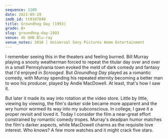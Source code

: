 ```yaml
---
sequence: 1109
date: 2021-05-29
imdb_id: tt0107048
title: Groundhog Day (1993)
grade: B+
slug: groundhog-day-1993
venue: 4k UHD Blu-ray
venue_notes: 2018 | Universal Sony Pictures Home Entertainment
---
```


I remember seeing this in the theaters and feeling burned. Bill Murray playing a snooty weatherman forced to repeat the titular day over and over in a small Pennsylvania town evoked the meld of dark comedy and fantasy that I'd enjoyed in <span data-imdb-id="tt0096061">_Scrooged_</span>. But _Groundhog Day_ played as a romantic comedy, with Murray spending his repeated eternity becoming a better man to woo his producer, played by Andie MacDowell. At least, that's how I saw it.

<!-- end -->

But later it made its way into rotation at the video store. Little by little, viewing by viewing, the film's darker side became more apparent and the wry humor wormed its way into my subconscious. In college, I gave it a proper revisit and loved it. Today I consider the film a near-great effort constrained by romantic comedy tropes. Murray's deadpan humor matches the film's darker aspects, while MacDowell charms as the requisite love interest. Who knows? A few more watches and it might crack five stars.
